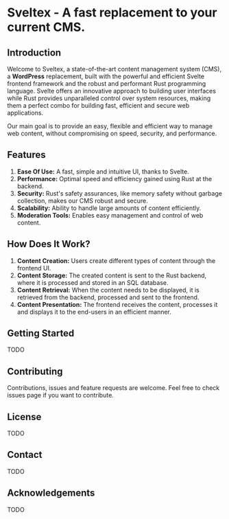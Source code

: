 # Sveltex - A fast replacement to your current CMS.

## Introduction
Welcome to Sveltex, a state-of-the-art content management system (CMS), a **WordPress** replacement, built with the powerful and efficient Svelte frontend framework and the robust and performant Rust programming language. Svelte offers an innovative approach to building user interfaces while Rust provides unparalleled control over system resources, making them a perfect combo for building fast, efficient and secure web applications.

Our main goal is to provide an easy, flexible and efficient way to manage web content, without compromising on speed, security, and performance.

## Features
1. **Ease Of Use:** A fast, simple and intuitive UI, thanks to Svelte.
2. **Performance:** Optimal speed and efficiency gained using Rust at the backend. 
3. **Security:** Rust's safety assurances, like memory safety without garbage collection, makes our CMS robust and secure.
4. **Scalability:** Ability to handle large amounts of content efficiently.
5. **Moderation Tools:** Enables easy management and control of web content.

## How Does It Work?
1. **Content Creation:** Users create different types of content through the frontend UI.
2. **Content Storage:** The created content is sent to the Rust backend, where it is processed and stored in an SQL database.
3. **Content Retrieval:** When the content needs to be displayed, it is retrieved from the backend, processed and sent to the frontend.
4. **Content Presentation:** The frontend receives the content, processes it and displays it to the end-users in an efficient manner.
   
## Getting Started
TODO

## Contributing
Contributions, issues and feature requests are welcome. Feel free to check issues page if you want to contribute.

## License
TODO

## Contact
TODO

## Acknowledgements
TODO